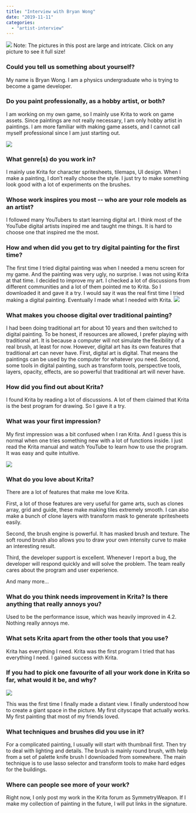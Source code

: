 ```yaml
---
title: "Interview with Bryan Wong"
date: "2019-11-11"
categories: 
  - "artist-interview"
---
```


[![](/images/posts/2019/underground-cult-800.png)](/images/posts/2019/underground-cult.png) Note: The pictures in this post are large and intricate. Click on any picture to see it full size!

### Could you tell us something about yourself?

My name is Bryan Wong. I am a physics undergraduate who is trying to become a game developer.

### Do you paint professionally, as a hobby artist, or both?

I am working on my own game, so I mainly use Krita to work on game assets. Since paintings are not really necessary, I am only hobby artist in paintings. I am more familiar with making game assets, and I cannot call myself professional since I am just starting out.

[![](/images/posts/2019/heavy-armor-set-concept-art-800.png)](/images/posts/2019/heavy-armor-set-concept-art.png)

### What genre(s) do you work in?

I mainly use Krita for character spritesheets, tilemaps, UI design. When I make a painting, I don’t really choose the style. I just try to make something look good with a lot of experiments on the brushes.

### Whose work inspires you most -- who are your role models as an artist?

I followed many YouTubers to start learning digital art. I think most of the YouTube digital artists inspired me and taught me things. It is hard to choose one that inspired me the most.

### How and when did you get to try digital painting for the first time?

The first time I tried digital painting was when I needed a menu screen for my game. And the painting was very ugly, no surprise. I was not using Krita at that time. I decided to improve my art. I checked a lot of discussions from different communities and a lot of them pointed me to Krita. So I downloaded it and gave it a try. I would say it was the real first time I tried making a digital painting. Eventually I made what I needed with Krita. [![](/images/posts/2019/new-alien-capital-800.png)](/images/posts/2019/new-alien-capital.png)

### What makes you choose digital over traditional painting?

I had been doing traditional art for about 10 years and then switched to digital painting. To be honest, if resources are allowed, I prefer playing with traditional art. It is because a computer will not simulate the flexibility of a real brush, at least for now. However, digital art has its own features that traditional art can never have. First, digital art is digital. That means the paintings can be used by the computer for whatever you need. Second, some tools in digital painting, such as transform tools, perspective tools, layers, opacity, effects, are so powerful that traditional art will never have.

### How did you find out about Krita?

I found Krita by reading a lot of discussions. A lot of them claimed that Krita is the best program for drawing. So I gave it a try.

### What was your first impression?

My first impression was a bit confused when I ran Krita. And I guess this is normal when one tries something new with a lot of functions inside. I just read the Krita manual and watch YouTube to learn how to use the program. It was easy and quite intuitive.

[![](/images/posts/2019/mountainscape-800.png)](/images/posts/2019/mountainscape.png)

### What do you love about Krita?

There are a lot of features that make me love Krita.

First, a lot of those features are very useful for game arts, such as clones array, grid and guide, these make making tiles extremely smooth. I can also make a bunch of clone layers with transform mask to generate spritesheets easily.

Second, the brush engine is powerful. It has masked brush and texture. The soft round brush also allows you to draw your own intensity curve to make an interesting result.

Third, the developer support is excellent. Whenever I report a bug, the developer will respond quickly and will solve the problem. The team really cares about the program and user experience.

And many more...

### What do you think needs improvement in Krita? Is there anything that really annoys you?

Used to be the performance issue, which was heavily improved in 4.2. Nothing really annoys me.

### What sets Krita apart from the other tools that you use?

Krita has everything I need. Krita was the first program I tried that has everything I need. I gained success with Krita.

### If you had to pick one favourite of all your work done in Krita so far, what would it be, and why?

[![](/images/posts/2019/titlePicture-800.png)](/images/posts/2019/titlePicture.png)

This was the first time I finally made a distant view. I finally understood how to create a giant space in the picture. My first cityscape that actually works. My first painting that most of my friends loved.

### What techniques and brushes did you use in it?

For a complicated painting, I usually will start with thumbnail first. Then try to deal with lighting and details. The brush is mainly round brush, with help from a set of palette knife brush I downloaded from somewhere. The main technique is to use lasso selector and transform tools to make hard edges for the buildings.

### Where can people see more of your work?

Right now, I only post my work in the Krita forum as SymmetryWeapon. If I make my collection of painting in the future, I will put links in the signature.
